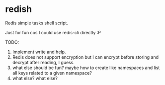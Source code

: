 redish
======

Redis simple tasks shell script.

Just for fun cos I could use redis-cli directly :P


TODO:
  1. Implement write and help.
  2. Redis does not support encryption but I can encrypt before storing and decrypt after reading, I guess.
  3. what else should be fun? maybe how to create like namespaces and list all keys related to a given namespace?
  4. what else? what else?
